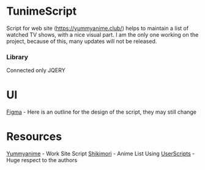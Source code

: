 # TunimeScript

Script for web site (https://yummyanime.club/) helps to maintain a list of watched TV shows, with a nice visual part.
I am the only one working on the project, because of this, many updates will not be released.

### Library

Connected only JQERY

# UI

[Figma](https://www.figma.com/file/I40RIkkz2KXRTohaHVuBFf/Tunime-Script-IOS?node-id=0%3A1) - Here is an outline for the design of the script, they may still change

# Resources

[Yummyanime](https://yummyanime.club) - Work Site Script
[Shikimori](https://shikimori.one) - Anime List
Using [UserScripts](https://github.com/quoid/userscripts) - Huge respect to the authors
